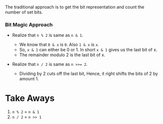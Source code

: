 The traditional approach is to get the bit representation and count the number of set bits.

### Bit Magic Approach
* Realize that `n % 2` is same as `n & 1`.
  * We know that `0 & x` is `0`. Also `1 & x` is `x`. 
  * So, `x & 1` can either be 0 or 1. In short `x & 1` gives us the last bit of x.
  * The remainder modulo 2 is the last bit of x.    
  
 * Realize that `n / 2` is same as `n >>= 2`.
    * Dividing by 2 cuts off the last bit, Hence, it right shifts the bits of 2 by amount 1.
    
    
 # Take Aways
 1) `n % 2` = `n & 1`
 2) `n / 2` = `n >> 1`
